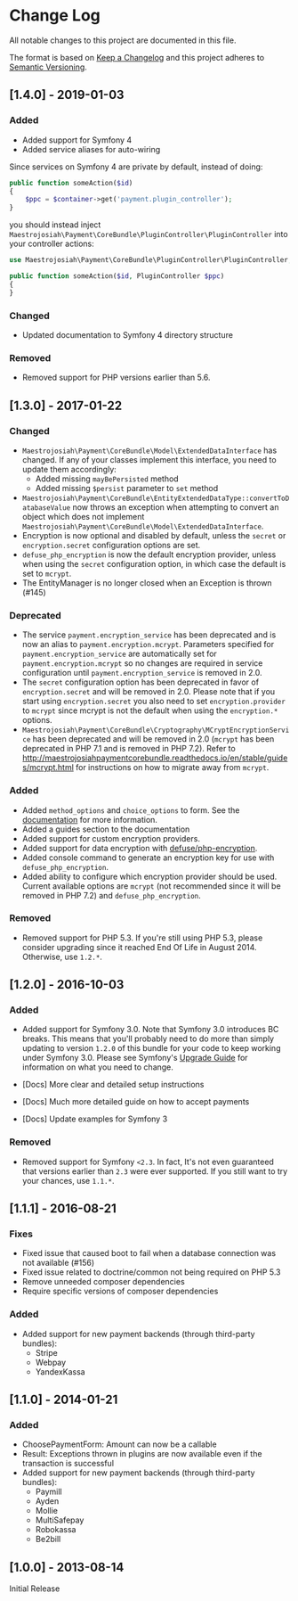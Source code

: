 # Change Log
All notable changes to this project are documented in this file.

The format is based on [Keep a Changelog](http://keepachangelog.com/) and this project adheres to [Semantic Versioning](http://semver.org/).

## [1.4.0] - 2019-01-03
### Added
- Added support for Symfony 4
- Added service aliases for auto-wiring

Since services on Symfony 4 are private by default, instead of doing:

```php
public function someAction($id)
{
    $ppc = $container->get('payment.plugin_controller');
}
```

you should instead inject `Maestrojosiah\Payment\CoreBundle\PluginController\PluginController` into your controller actions:

```php
use Maestrojosiah\Payment\CoreBundle\PluginController\PluginController;

public function someAction($id, PluginController $ppc)
{
}
```

### Changed
- Updated documentation to Symfony 4 directory structure

### Removed
- Removed support for PHP versions earlier than 5.6.

## [1.3.0] - 2017-01-22
### Changed
- `Maestrojosiah\Payment\CoreBundle\Model\ExtendedDataInterface` has changed. If any of your classes implement this interface, you need to update them accordingly:
    - Added missing `mayBePersisted` method
    - Added missing `$persist` parameter to `set` method
- `Maestrojosiah\Payment\CoreBundle\EntityExtendedDataType::convertToDatabaseValue` now throws an exception when attempting to convert an object which does not implement `Maestrojosiah\Payment\CoreBundle\Model\ExtendedDataInterface`.
- Encryption is now optional and disabled by default, unless the `secret` or `encryption.secret` configuration options are set.
- `defuse_php_encryption` is now the default encryption provider, unless when using the `secret` configuration option, in which case the default is set to `mcrypt`.
- The EntityManager is no longer closed when an Exception is thrown (#145)

### Deprecated
- The service `payment.encryption_service` has been deprecated and is now an alias to `payment.encryption.mcrypt`. Parameters specified for `payment.encryption_service` are automatically set for `payment.encryption.mcrypt` so no changes are required in service configuration until `payment.encryption_service` is removed in 2.0.
- The `secret` configuration option has been deprecated in favor of `encryption.secret` and will be removed in 2.0. Please note that if you start using `encryption.secret` you also need to set `encryption.provider` to `mcrypt` since mcrypt is not the default when using the `encryption.*` options.
- `Maestrojosiah\Payment\CoreBundle\Cryptography\MCryptEncryptionService` has been deprecated and will be removed in 2.0 (`mcrypt` has been deprecated in PHP 7.1 and is removed in PHP 7.2). Refer to http://maestrojosiahpaymentcorebundle.readthedocs.io/en/stable/guides/mcrypt.html for instructions on how to migrate away from `mcrypt`.

### Added
- Added ``method_options`` and ``choice_options`` to form. See the [documentation](http://maestrojosiahpaymentcorebundle.readthedocs.io/en/stable/payment_form.html#choice-options) for more information.
- Added a guides section to the documentation
- Added support for custom encryption providers.
- Added support for data encryption with [defuse/php-encryption](https://github.com/defuse/php-encryption).
- Added console command to generate an encryption key for use with `defuse_php_encryption`.
- Added ability to configure which encryption provider should be used. Current available options are `mcrypt` (not recommended since it will be removed in PHP 7.2) and `defuse_php_encryption`.

### Removed
- Removed support for PHP 5.3. If you're still using PHP 5.3, please consider upgrading since it reached End Of Life in August 2014. Otherwise, use `1.2.*`.

## [1.2.0] - 2016-10-03
### Added
- Added support for Symfony 3.0. Note that Symfony 3.0 introduces BC breaks. This means that you'll probably need to do more than simply updating to version `1.2.0` of this bundle for your code to keep working under Symfony 3.0. Please see Symfony's [Upgrade Guide](https://github.com/symfony/symfony/blob/master/UPGRADE-3.0.md) for information on what you need to change.

- [Docs] More clear and detailed setup instructions
- [Docs] Much more detailed guide on how to accept payments
- [Docs] Update examples for Symfony 3

### Removed
- Removed support for Symfony `<2.3`. In fact, It's not even guaranteed that versions earlier than `2.3` were ever supported. If you still want to try your chances, use `1.1.*`.

## [1.1.1] - 2016-08-21
### Fixes
- Fixed issue that caused boot to fail when a database connection was not available (#156)
- Fixed issue related to doctrine/common not being required on PHP 5.3
- Remove unneeded composer dependencies
- Require specific versions of composer dependencies

### Added
- Added support for new payment backends (through third-party bundles):
    - Stripe
    - Webpay
    - YandexKassa

## [1.1.0] - 2014-01-21
### Added
- ChoosePaymentForm: Amount can now be a callable
- Result: Exceptions thrown in plugins are now available even if the transaction is successful
- Added support for new payment backends (through third-party bundles):
    - Paymill
    - Ayden
    - Mollie
    - MultiSafepay
    - Robokassa
    - Be2bill

## [1.0.0] - 2013-08-14
Initial Release
